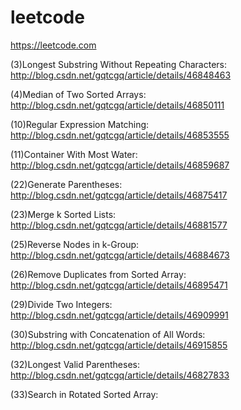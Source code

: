 # leetcode
https://leetcode.com

(3)Longest Substring Without Repeating Characters: http://blog.csdn.net/gqtcgq/article/details/46848463

(4)Median of Two Sorted Arrays: http://blog.csdn.net/gqtcgq/article/details/46850111

(10)Regular Expression Matching: http://blog.csdn.net/gqtcgq/article/details/46853555

(11)Container With Most Water: http://blog.csdn.net/gqtcgq/article/details/46859687

(22)Generate Parentheses: http://blog.csdn.net/gqtcgq/article/details/46875417

(23)Merge k Sorted Lists: http://blog.csdn.net/gqtcgq/article/details/46881577

(25)Reverse Nodes in k-Group: http://blog.csdn.net/gqtcgq/article/details/46884673

(26)Remove Duplicates from Sorted Array: http://blog.csdn.net/gqtcgq/article/details/46895471

(29)Divide Two Integers: http://blog.csdn.net/gqtcgq/article/details/46909991

(30)Substring with Concatenation of All Words: http://blog.csdn.net/gqtcgq/article/details/46915855

(32)Longest Valid Parentheses: http://blog.csdn.net/gqtcgq/article/details/46827833

(33)Search in Rotated Sorted Array: 